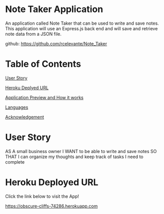# Note Taker Application

An application called Note Taker that can be used to write and save notes. This application will use an Express.js back end and will save and retrieve note data from a JSON file.

github: https://github.com/rcelevante/Note_Taker

# Table of Contents 
[User Story](#UserStory)  

[Heroku Deplyed URL](#Heroku-Deployed-URL) 

[Application Preview and How it works](#Preview-and-How-it-works) 

[Languages](#Languages) 

[Acknowledgement](#Acknowledgement) 

# User Story
AS A small business owner
I WANT to be able to write and save notes
SO THAT I can organize my thoughts and keep track of tasks I need to complete


# Heroku Deployed URL

Click the link below to visit the App!

 https://obscure-cliffs-74286.herokuapp.com